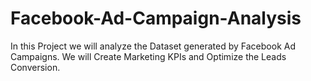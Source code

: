 # Facebook-Ad-Campaign-Analysis
In this Project we will analyze the Dataset generated by Facebook Ad Campaigns. We will Create Marketing KPIs and Optimize the Leads Conversion.

